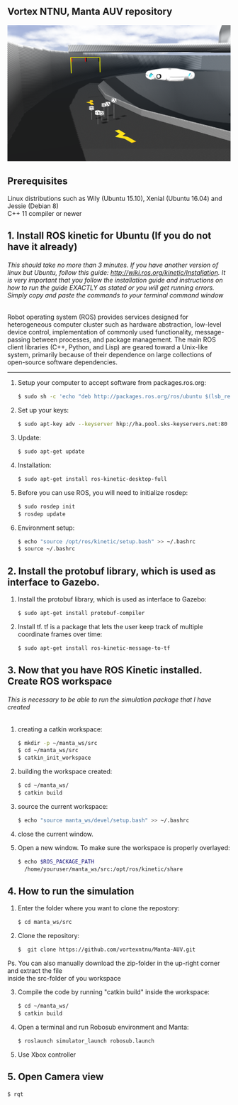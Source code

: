 ## Vortex NTNU, Manta AUV repository

![MANTA](manta_underwater_robosub.png)

## Prerequisites

Linux distributions such as Wily (Ubuntu 15.10), Xenial (Ubuntu 16.04) and Jessie (Debian 8)<br />
C++ 11 compiler or newer

## 1. Install ROS kinetic for Ubuntu (If you do not have it already) ##

###### This should take no more than 3 minutes. If you have another version of linux but Ubuntu, follow this guide: http://wiki.ros.org/kinetic/Installation. It is very important that you follow the installation guide and instructions on how to run the guide EXACTLY as stated or you will get running errors. Simply copy and paste the commands to your terminal command window ######

Robot operating system (ROS) provides services designed for heterogeneous computer cluster such as hardware abstraction, low-level device control, implementation of commonly used functionality, message-passing between processes, and package management. The main ROS client libraries (C++, Python, and Lisp) are geared toward a Unix-like system, primarily because of their dependence on large collections of open-source software dependencies.


-------------------------

1. Setup your computer to accept software from packages.ros.org:
	```bash
	$ sudo sh -c 'echo "deb http://packages.ros.org/ros/ubuntu $(lsb_release -sc) main" > /etc/apt/sources.list.d/ros-latest.list'
	```

2. Set up your keys:
	```bash
	$ sudo apt-key adv --keyserver hkp://ha.pool.sks-keyservers.net:80 --recv-key 421C365BD9FF1F717815A3895523BAEEB01FA116
	```

3. Update:
	```bash
	$ sudo apt-get update
	```

4. Installation:
	```bash
	$ sudo apt-get install ros-kinetic-desktop-full
	```

5. Before you can use ROS, you will need to initialize rosdep:
	```bash
	$ sudo rosdep init
	$ rosdep update
	```


6. Environment setup:
	```bash
	$ echo "source /opt/ros/kinetic/setup.bash" >> ~/.bashrc
	$ source ~/.bashrc
	```

## 2. Install the protobuf library, which is used as interface to Gazebo. ##

1. Install the protobuf library, which is used as interface to Gazebo:
	```bash
	$ sudo apt-get install protobuf-compiler
	```

2. Install tf. tf is a package that lets the user keep track of multiple coordinate frames over time:
	```bash
	$ sudo apt-get install ros-kinetic-message-to-tf
	```

## 3. Now that you have ROS Kinetic installed. Create ROS workspace ##
###### This is necessary to be able to run the simulation package that I have created

1. creating a catkin workspace:
	```bash
	$ mkdir -p ~/manta_ws/src
	$ cd ~/manta_ws/src
	$ catkin_init_workspace
	```

2. building the workspace created:
	```bash
	$ cd ~/manta_ws/
	$ catkin build
	```

3. source the current workspace:
	```bash
	$ echo "source manta_ws/devel/setup.bash" >> ~/.bashrc
	```

3. close the current window.

4. Open a new window. To make sure the workspace is properly overlayed:
	```bash
	$ echo $ROS_PACKAGE_PATH
	  /home/youruser/manta_ws/src:/opt/ros/kinetic/share
	```


## 4. How to run the simulation ##

1. Enter the folder where you want to clone the repostory:
	```bash
	$ cd manta_ws/src
	```

2. Clone the repository:
	```bash
	$  git clone https://github.com/vortexntnu/Manta-AUV.git
	```
Ps. You can also manually download the zip-folder in the up-right corner and extract the file <br />
inside the src-folder of you workspace

3. Compile the code by running "catkin build" inside the workspace:
	```bash
	$ cd ~/manta_ws/
	$ catkin build
	```

4. Open a terminal and run Robosub environment and Manta:
	```bash
	$ roslaunch simulator_launch robosub.launch
	```


7. Use Xbox controller

## 5. Open Camera view ##

```bash
$ rqt
```
